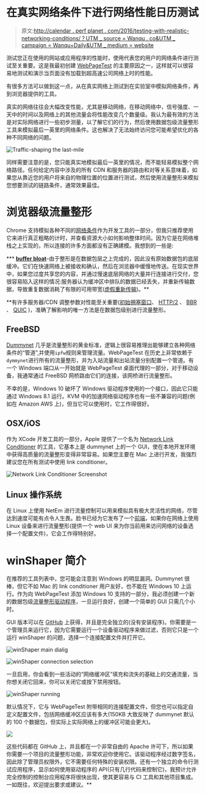 # 在真实网络条件下进行网络性能日历测试

> 原文:[http://calendar . perf planet . com/2016/testing-with-realistic-networking-conditions/？UTM _ source = Wanqu . co&UTM _ campaign = Wanqu+Daily&UTM _ medium = website](http://calendar.perfplanet.com/2016/testing-with-realistic-networking-conditions/?utm_source=wanqu.co&utm_campaign=Wanqu+Daily&utm_medium=website)

测试您正在使用的网站或应用程序的性能时，使用代表您的用户的网络条件进行测试至关重要。这是我最初创建 [WebPageTest](http://www.webpagetest.org/) 的主要原因之一，这样就可以很容易地测试和演示当页面没有加载到超高速公司网络上时的性能。

有很多方法可以做到这一点，从在真实网络上测试到在实验室中模拟网络条件，再到浏览器提供的工具。

真实的网络往往会大幅改变性能，尤其是移动网络，在移动网络中，信号强度、一天中的时间以及网络上的其他流量会将性能改变几个数量级。我认为最有效的方法是对实际网络进行一些初步测量，以了解它们的行为，然后使用数据包级流量整形工具来模拟最后一英里的网络条件。这也解决了无法始终访问您可能希望优化的各种不同网络的问题。

![Traffic-shaping the last-mile](../Images/641aa9b0f8d881ad854ddc971f8c348f.png)

同样需要注意的是，您只能真实地模拟最后一英里的情况，而不能轻易模拟整个网络路径。任何给定内容中涉及的所有 CDN 和服务器的路由和对等关系意味着，如果您从靠近您的用户将来自的物理位置的位置进行测试，然后使用流量整形来模拟您想要测试的链路条件，通常效果最佳。

# 浏览器级流量整形

Chrome 支持模拟各种不同的[网络条件](https://developers.google.com/web/tools/chrome-devtools/network-performance/network-conditions)作为开发工具的一部分，但我只推荐使用它来进行真正粗略的计时，并查看资源大小如何影响整体时间。因为它是在网络堆栈之上实现的，所以连接的许多方面都没有正确建模。我想到的一些是:

***   **[buffer bloat](https://en.wikipedia.org/wiki/Bufferbloat)**–由于整形是在数据包层之上完成的，因此没有原始数据包的底层缓冲。它们在快速网络上被接收和确认，然后在浏览器中缓慢地传送。在现实世界中，如果您过度共享您的内容，并通过慢速底层网络的大量并行连接进行交付，您很容易陷入这样的情况:服务器认为缓冲区中排队的数据已经丢失，并重新传输数据，导致重复数据消耗了有限的可用带宽([虚假重新传输](https://insouciant.org/tech/network-congestion-and-web-browsing/))。**

 **有许多服务器/CDN 调整参数对性能至关重要([初始拥塞窗口](https://developers.google.com/speed/protocols/#an-argument-for-increasing-tcps-initial-congestion-window)、 [HTTP/2](https://http2.github.io/) 、 [BBR](http://netdevconf.org/1.2/slides/oct5/04_Making_Linux_TCP_Fast_netdev_1.2_final.pdf) 、 [QUIC](https://en.wikipedia.org/wiki/QUIC) )，准确了解影响的唯一方法是在数据包级别进行流量整形。

## FreeBSD

[Dummynet](http://info.iet.unipi.it/~luigi/dummynet/) 几乎是流量整形的黄金标准，逻辑上很容易推理出能够建立各种网络条件的“管道”,并使用`ipfw`规则来管理流量。WebPageTest 在历史上非常依赖于`dymmynet`进行所有的流量整形，并为入站流量和出站流量分别配置一个管道。有一个 Windows 端口从一开始就是 WebPageTest 桌面代理的一部分，对于移动设备，我通常通过 FreeBSD 网桥路由它们的连接，该网桥进行流量整形。

不幸的是，Windows 10 破坏了 Windows 驱动程序使用的一个接口，因此它只能通过 Windows 8.1 运行。KVM 中的加速网络驱动程序也有一些不兼容的问题(例如在 Amazon AWS 上)，但当它可以使用时，它工作得很好。

## OSX/iOS

作为 XCode 开发工具的一部分，Apple 提供了一个名为 [Network Link Conditioner](http://nshipster.com/network-link-conditioner/) 的工具，它基本上是 dummynet 上的一个 GUI，使在本地开发环境中获得高质量的流量整形变得非常容易。如果您主要在 Mac 上进行开发，我强烈建议您在所有测试中使用 link conditioner。

![Network Link Conditioner Screenshot](../Images/0915102497db32b9c85b9cf72b335bec.png)

## Linux 操作系统

在 Linux 上使用 NetEm 进行流量控制可以用来模拟具有极大灵活性的网络，尽管达到速度可能有点令人生畏。脸书已经为它发布了一个[前端](https://facebook.github.io/augmented-traffic-control/)，如果你在网络上使用 Linux 设备来进行流量整形(提供一个 web UI 来为你当前用来访问网络的设备选择一个配置文件)，它会工作得特别好。

# winShaper 简介

在推荐的工具列表中，您可能会注意到 Windows 的明显漏洞。Dummynet 很棒，但它不如 Mac 的 link conditioner 用户友好，也不能在 Windows 10 上运行。作为向 WebPageTest 添加 Windows 10 支持的一部分，我必须创建一个新的数据包级[流量整形驱动程序](https://github.com/WPO-Foundation/win-shaper/tree/master/driver)，一旦运行良好，创建一个简单的 GUI 只需几个小时。

GUI 版本可以在 [GitHub](https://github.com/WPO-Foundation/win-shaper/releases) 上获得，并且是完全独立的(没有安装程序)。你需要是一个管理员来运行它，因为它需要运行一个设备驱动程序来做过滤，否则它只是一个运行 winShaper 的问题，选择一个连接配置文件并打开它。

![winShaper main dialig](../Images/6ea9f92b92f74dc75e95f01da08ff833.png)

![winShaper connection selection](../Images/7a896322d269527da93b66b9312936be.png)

一旦启用，你会看到一些活动的“网络缓冲区”填充和流失的基础上的交通流量，当你想关闭它回来，你可以关闭它或按下禁用按钮。

![winShaper running](../Images/dc646c7e62ac3087b57b84ac96f629df.png)

默认情况下，它与 WebPageTest 附带相同的连接配置文件，但您也可以指定自定义配置文件，包括网络缓冲区应该有多大(150KB 大致反映了 dummynet 默认的 100 个数据包，但实际上实际网络上的缓冲区可能会更大)。

![](../Images/eefffac7ac2770ecfd6fcf6748960095.png)

这些代码都在 GitHub 上，并且都在一个非常自由的 Apache 许可下，所以如果你需要一个项目的流量整形功能，非常欢迎你使用它。该驱动程序经过数字签名，因此除了管理员权限外，它不需要任何特殊的安装权限。还有一个独立的命令行测试应用程序，显示如何使用驱动程序的 API(只有几行代码来控制它)，我预计允许完全控制的控制台应用程序将很快出现，使其更容易与 CI 工具和其他项目集成。一如既往，欢迎提出要求或建议。**